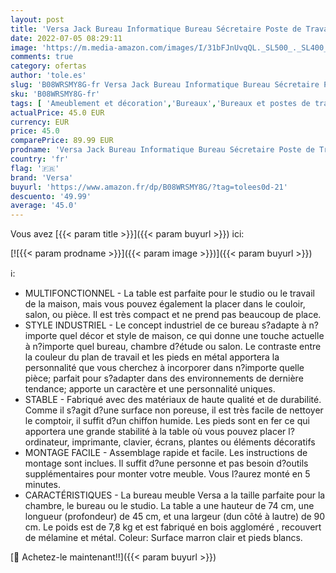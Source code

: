 ```yaml
---
layout: post
title: 'Versa Jack Bureau Informatique Bureau Sécretaire Poste de Travail Table d étude pour Ordinateur Gaming  Pliable  Dimensions  H x l x L  74 x 45 x 90 cm  Bois et métal  Couleur: Blanc'
date: 2022-07-05 08:29:11
image: 'https://m.media-amazon.com/images/I/31bFJnUvqQL._SL500_._SL400_.jpg'
comments: true
category: ofertas
author: 'tole.es'
slug: 'B08WRSMY8G-fr Versa Jack Bureau Informatique Bureau Sécretaire Poste de...'
sku: 'B08WRSMY8G-fr'
tags: [ 'Ameublement et décoration','Bureaux','Bureaux et postes de travail','Cuisine et Maison','Meubles','Meubles de bureau','versa','🇫🇷', ]
actualPrice: 45.0 EUR
currency: EUR
price: 45.0
comparePrice: 89.99 EUR
prodname: 'Versa Jack Bureau Informatique Bureau Sécretaire Poste de Travail Table d étude pour Ordinateur Gaming  Pliable  Dimensions  H x l x L  74 x 45 x 90 cm  Bois et métal  Couleur: Blanc'
country: 'fr'
flag: '🇫🇷'
brand: 'Versa'
buyurl: 'https://www.amazon.fr/dp/B08WRSMY8G/?tag=tolees0d-21'
descuento: '49.99'
average: '45.0'
---
```


Vous avez [{{< param title >}}]({{< param buyurl >}}) ici:

[![{{< param prodname >}}]({{< param image >}})]({{< param buyurl >}})

ℹ️:

- MULTIFONCTIONNEL - La table est parfaite pour le studio ou le travail de la maison, mais vous pouvez également la placer dans le couloir, salon, ou pièce. Il est très compact et ne prend pas beaucoup de place.
- STYLE INDUSTRIEL - Le concept industriel de ce bureau s?adapte à n?importe quel décor et style de maison, ce qui donne une touche actuelle à n?importe quel bureau, chambre d?étude ou salon. Le contraste entre la couleur du plan de travail et les pieds en métal apportera la personnalité que vous cherchez à incorporer dans n?importe quelle pièce; parfait pour s?adapter dans des environnements de dernière tendance; apporte un caractère et une personnalité uniques.
- STABLE - Fabriqué avec des matériaux de haute qualité et de durabilité. Comme il s?agit d?une surface non poreuse, il est très facile de nettoyer le comptoir, il suffit d?un chiffon humide. Les pieds sont en fer ce qui apportera une grande stabilité à la table où vous pouvez placer l?ordinateur, imprimante, clavier, écrans, plantes ou éléments décoratifs
- MONTAGE FACILE - Assemblage rapide et facile. Les instructions de montage sont inclues. Il suffit d?une personne et pas besoin d?outils supplémentaires pour monter votre meuble. Vous l?aurez monté en 5 minutes.
- CARACTÉRISTIQUES - La bureau meuble Versa a la taille parfaite pour la chambre, le bureau ou le studio. La table a une hauteur de 74 cm, une longueur (profondeur) de 45 cm, et una largeur (dun côté à lautre) de 90 cm. Le poids est de 7,8 kg et est fabriqué en bois aggloméré , recouvert de mélamine et métal. Coleur: Surface marron clair et pieds blancs.

[🛒 Achetez-le maintenant!!]({{< param buyurl >}})
